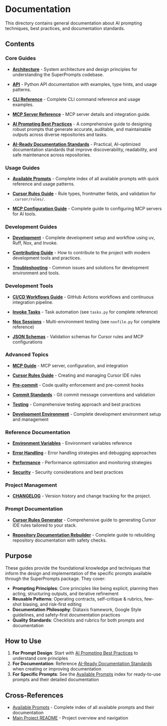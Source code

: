 # Documentation

This directory contains general documentation about AI prompting techniques, best practices, and documentation standards.

## Contents

### Core Guides

- **[Architecture](architecture.md)** - System architecture and design principles for understanding the SuperPrompts codebase.

- **[API](api.md)** - Python API documentation with examples, type hints, and usage patterns.
- **[CLI Reference](cli_reference.md)** - Complete CLI command reference and usage examples.
- **[MCP Server Reference](mcp_reference.md)** - MCP server details and integration guide.

- **[AI Prompting Best Practices](ai_prompting_best_practices.md)** - A comprehensive guide to designing robust prompts that generate accurate, auditable, and maintainable outputs across diverse repositories and tasks.

- **[AI-Ready Documentation Standards](ai_ready_documentation_standards.md)** - Practical, AI-optimized documentation standards that improve discoverability, readability, and safe maintenance across repositories.

### Usage Guides

- **[Available Prompts](available_prompts.md)** - Complete index of all available prompts with quick reference and usage patterns.

- **[Cursor Rules Guide](cursor_rules_guide.md)** - Rule types, frontmatter fields, and validation for `.cursor/rules/`.

- **[MCP Configuration Guide](mcp_configuration.md)** - Complete guide to configuring MCP servers for AI tools.

### Development Guides

- **[Development](development.md)** - Complete development setup and workflow using uv, Ruff, Nox, and Invoke.

- **[Contributing Guide](contributing_guide.md)** - How to contribute to the project with modern development tools and practices.

- **[Troubleshooting](troubleshooting.md)** - Common issues and solutions for development environment and tools.

### Development Tools

- **[CI/CD Workflows Guide](ci_cd_workflows.md)** - GitHub Actions workflows and continuous integration pipeline.

- **[Invoke Tasks](tasks.py)** - Task automation (see `tasks.py` for complete reference)

- **[Nox Sessions](noxfile.py)** - Multi-environment testing (see `noxfile.py` for complete reference)

- **[JSON Schemas](../schemas/README.md)** - Validation schemas for Cursor rules and MCP configurations

### Advanced Topics

- **[MCP Guide](mcp_guide.md)** - MCP server, configuration, and integration

- **[Cursor Rules Guide](cursor_rules_guide.md)** - Creating and managing Cursor IDE rules

- **[Pre-commit](pre_commit.md)** - Code quality enforcement and pre-commit hooks

- **[Commit Standards](commit_standards.md)** - Git commit message conventions and validation

- **[Testing](testing.md)** - Comprehensive testing approach and best practices

- **[Development Environment](development_environment.md)** - Complete development environment setup and management

### Reference Documentation

- **[Environment Variables](environment_variables.md)** - Environment variables reference

- **[Error Handling](error_handling.md)** - Error handling strategies and debugging approaches

- **[Performance](performance.md)** - Performance optimization and monitoring strategies

- **[Security](security.md)** - Security considerations and best practices

### Project Management

- **[CHANGELOG](../CHANGELOG.md)** - Version history and change tracking for the project.

### Prompt Documentation

- **[Cursor Rules Generator](cursor_rules_generator.md)** - Comprehensive guide to generating Cursor IDE rules tailored to your stack.

- **[Repository Documentation Rebuilder](repo_docs_rebuilder.md)** - Complete guide to rebuilding repository documentation with safety checks.

## Purpose

These guides provide the foundational knowledge and techniques that inform the design and implementation of the specific prompts available through the SuperPrompts package. They cover:

- **Prompting Principles**: Core principles like being explicit, planning then acting, structuring outputs, and iterative refinement
- **Reusable Patterns**: Operating contracts, self-critique & rubrics, few-shot biasing, and risk-first editing
- **Documentation Philosophy**: Diátaxis framework, Google Style guidelines, and safety-first documentation practices
- **Quality Standards**: Checklists and rubrics for both prompts and documentation

## How to Use

1. **For Prompt Design**: Start with [AI Prompting Best Practices](ai_prompting_best_practices.md) to understand core principles
2. **For Documentation**: Reference [AI-Ready Documentation Standards](ai_ready_documentation_standards.md) when creating or improving documentation
3. **For Specific Prompts**: See the [Available Prompts](available_prompts.md) index for ready-to-use prompts and their detailed documentation

## Cross-References

- [Available Prompts](available_prompts.md) - Complete index of all available prompts and their documentation
- [Main Project README](../README.md) - Project overview and navigation
